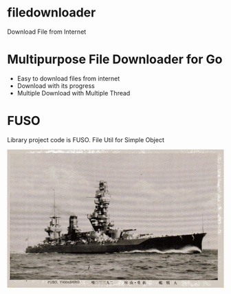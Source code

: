 # filedownloader
 Download File from Internet

# Multipurpose File Downloader for Go
- Easy to download files from internet
- Download with its progress
- Multiple Download with Multiple Thread

# FUSO
Library project code is FUSO.
File Util for Simple Object

![](resources/fuso.jpg)

